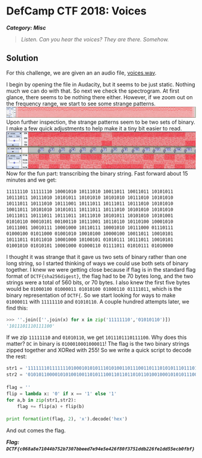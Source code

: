 # DefCamp CTF 2018: Voices
***Category: Misc***
> *Listen. Can you hear the voices? They are there. Somehow.*
## Solution
For this challenge, we are given an an audio file, [voices.wav](voices.wav).

I begin by opening the file in Audacity, but it seems to be just static. Nothing much we can do with that. So next we check the spectrogram. At first glance, there seems to be nothing there either. However, if we zoom out on the frequency range, we start to see some strange patterns.
![spectrogram.jpg](spectrogram.jpg)
Upon further inspection, the strange patterns seem to be two sets of binary. I make a few quick adjustments to help make it a tiny bit easier to read.
![zoomed.jpg](zoomed.jpg)
Now for the fun part: transcribing the binary string. Fast forward about 15 minutes and we get:
```
11111110 11111110 10001010 10111010 10011011 10011011 10101011 10111011 10111010 10101011 10101010 10101010 10111010 10101010 10111011 10111010 10111001 10111011 10111011 10111010 10101010 10011011 10101010 10101011 10111011 10111010 10101010 10101010 10111011 10111011 10111011 10111010 10101011 10101010 10101001
01010110 00010101 00100110 10111001 10110110 10110100 10001010 10111001 10010111 10001000 10110111 10001010 10111000 01110111 01000100 01011000 01001010 10010100 10000100 10011011 10010101 10111011 01011010 10001000 10100101 01010111 10111011 10010101 01001010 01010101 10001000 01000110 01111011 01010111 01010000
```
I thought it was strange that it gave us two sets of binary rather than one long string, so I started thinking of ways we could use both sets of binary together. I knew we were getting close because if flag is in the standard flag format of `DCTF{sha256digest}`, the flag had to be 70 bytes long, and the two strings were a total of 560 bits, or 70 bytes. I also knew the first five bytes would be `01000100 01000011 01010100 01000110 01111011`, which is the binary representation of `DCTF{`. So we start looking for ways to make `01000011` with `11111110` and `01010110`. A couple hundred attempts later, we find this:
```python
>>> ''.join([''.join(x) for x in zip('11111110','01010110')])
'1011101110111100'
```
If we zip `11111110` and `01010110`, we get `1011101110111100`. Why does this matter? `DC` in binary is `0100010001000011`! The flag is the two binary strings zipped together and XORed with 255! So we write a quick script to decode the rest:
```python
str1 = '1111111011111110100010101011101010011011100110111010101110111011101110101010101110101010101010101011101010101010101110111011101010111001101110111011101110111010101010101001101110101010101010111011101110111010101010101010101010111011101110111011101110111010101010111010101010101001'
str2 = '0101011000010101001001101011100110110110101101001000101010111001100101111000100010110111100010101011100001110111010001000101100001001010100101001000010010011011100101011011101101011010100010001010010101010111101110111001010101001010010101011000100001000110011110110101011101010000'

flag = ''
flip = lambda x: '0' if x == '1' else '1'
for a,b in zip(str1,str2):
	flag += flip(a) + flip(b)

print format(int(flag, 2), 'x').decode('hex')
```
And out comes the flag.

***Flag: `DCTF{c068a8e71044b752b7307bbeed7e94e5e426f80f3751ddb226fe1dd55ecb0fbf}`***
